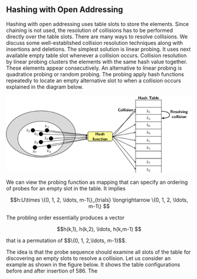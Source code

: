 


## Hashing with Open Addressing

Hashing with open addressing uses table slots to store the elements. Since chaining is not used, the resolution of collisions has to be performed
directly over the table slots. There are many ways to resolve collisions. We discuss some well-established collision resolution techniques along 
with insertions and deletions. The simplest solution is linear probing. It uses next available empty table slot whenever a collision occurs. Collision
resolution by linear probing clusters the elements with the same hash value together. These elements appear consecutively. An alternative to linear
probing is quadratice probing or random probing. The probing apply hash functions repeatedly to locate an empty alternative slot to when a
collision occurs explained in the diagram below.

<p style="text-align:center"}>
    <img src="../images/hashingOpenAddressing1.png">                                                       
</p>

We can view the probing function as mapping that can specify an ordering of probes for an empty slot in the table. It implies
<p style="text-align:center"}>
    $$h:U\times \{0, 1, 2, \ldots, m-1\}_{trials} \longrightarrow  \{0, 1, 2, \ldots, m-1\} $$                                          
</p>
The probling order essentially produces a vector 
<p style="text-align:center"}>
    $$h(k,1), h(k,2), \ldots, h(k,m-1) $$                                          
</p>
that is a permutation of $$\{0, 1, 2,\ldots, m-1}$$. <br>

The idea is that the probe sequence should examine all slots of the table for discovering an empty slots to resolve a collision. Let us consider an 
example as shown in the figure below. It shows the table configurations before and after insertion of 586. The 
